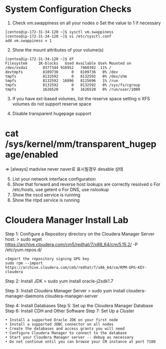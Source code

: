 # System Configuration Checks
1. Check vm.swappiness on all your nodes 
	o Set the value to 1 if necessary 
```
[centos@ip-172-31-34-120 ~]$ sysctl vm.swappiness
[centos@ip-172-31-34-120 ~]$ vi /etc/sysctl.conf
add vm.swappiness = 1
```				

2. Show the mount attributes of your volume(s) 
```
[centos@ip-172-31-34-120 ~]$ df
Filesystem     1K-blocks   Used Available Use% Mounted on
/dev/xvda1       8377344 916952   7460392  11% /
devtmpfs         8109736      0   8109736   0% /dev
tmpfs            8132592      0   8132592   0% /dev/shm
tmpfs            8132592  16896   8115696   1% /run
tmpfs            8132592      0   8132592   0% /sys/fs/cgroup
tmpfs            1626520      0   1626520   0% /run/user/1000
```

3. If you have ext-based volumes, list the reserve space setting 
	o XFS volumes do not support reserve space 
	
4. Disable transparent hugepage support
# cat /sys/kernel/mm/transparent_hugepage/enabled
 => [always] madvise never 
     naver로 표시될경우 desable 상태

5. List your network interface configuration 
6. Show that forward and reverse host lookups are correctly resolved 
	o For /etc/hosts, use getent o For DNS, use nslookup 
7. Show the nscd service is running 
8. Show the ntpd service is running




# Cloudera Manager Install Lab

Step 1: Configure a Repository
	directory on the Cloudera Manager Server host.
	> sudo wget https://archive.cloudera.com/cm5/redhat/7/x86_64/cm/5.15.2/ -P /etc/yum.repos.d/
	
	>Import the repository signing GPG key
	sudo rpm --import https://archive.cloudera.com/cm5/redhat/7/x86_64/cm/RPM-GPG-KEY-cloudera
	
	
Step 2: Install JDK
	> sudo yum install oracle-j2sdk1.7

Step 3: Install Cloudera Manager Server
	> sudo yum install cloudera-manager-daemons cloudera-manager-server
	
Step 4: Install Databases
Step 5: Set up the Cloudera Manager Database
Step 6: Install CDH and Other Software
Step 7: Set Up a Cluster


	• Install a supported Oracle JDK on your first node 
	• Install a supported JDBC connector on all nodes 
	• Create the databases and access grants you will need 
	• Configure Cloudera Manager to connect to the database 
	• Start your Cloudera Manager server -- debug as necessary 
	• Do not continue until you can browse your CM instance at port 7180
	
	